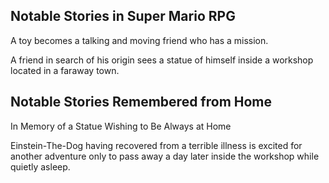 ## Notable Stories in Super Mario RPG

A toy becomes a talking and moving friend who has a mission.

A friend in search of his origin sees a statue of himself inside a workshop located in a faraway town. 


## Notable Stories Remembered from Home

In Memory of a Statue Wishing to Be Always at Home

Einstein-The-Dog having recovered from a terrible illness is excited for another adventure only to pass away a day later inside the workshop while quietly asleep.
